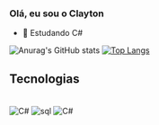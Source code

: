 ### Olá, eu sou o Clayton
- 🌱 Estudando C#

![Anurag's GitHub stats](https://github-readme-stats.vercel.app/api?username=ClaytonRochaJr&show_icons=true&theme=tokyonight)
[![Top Langs](https://github-readme-stats.vercel.app/api/top-langs/?username=ClaytonRochaJr&layout=compact)](https://github.com/anuraghazra/github-readme-stats)</br>

## Tecnologias
<div style="display: inline_block"><br/>
<img align="center" alt="C#" scr="https://img.shields.io/badge/MySQL-005C84?style=for-the-badge&logo=mysql&logoColor=white" />
<img align="center" alt="sql" scr="https://img.shields.io/badge/MySQL-005C84?style=for-the-badge&logo=mysql&logoColor=white" />
<img align="center" alt="C#" scr="https://img.shields.io/badge/C%23-239120?style=for-the-badge&logo=c-sharp&logoColor=white" />
</div>



